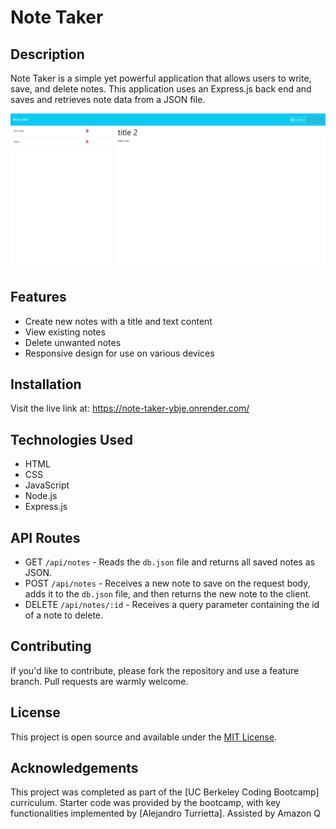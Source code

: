 # Note Taker

## Description

Note Taker is a simple yet powerful application that allows users to write, save, and delete notes. This application uses an Express.js back end and saves and retrieves note data from a JSON file.

<img src="Screenshot 2024-09-14 225858.png" alt="Site Screenshot">

## Features

- Create new notes with a title and text content
- View existing notes
- Delete unwanted notes
- Responsive design for use on various devices

## Installation

Visit the live link at: https://note-taker-ybje.onrender.com/

## Technologies Used

- HTML
- CSS
- JavaScript
- Node.js
- Express.js

## API Routes

- GET `/api/notes` - Reads the `db.json` file and returns all saved notes as JSON.
- POST `/api/notes` - Receives a new note to save on the request body, adds it to the `db.json` file, and then returns the new note to the client.
- DELETE `/api/notes/:id` - Receives a query parameter containing the id of a note to delete.

## Contributing

If you'd like to contribute, please fork the repository and use a feature branch. Pull requests are warmly welcome.

## License

This project is open source and available under the [MIT License](LICENSE).

## Acknowledgements

This project was completed as part of the [UC Berkeley Coding Bootcamp] curriculum.
Starter code was provided by the bootcamp, with key functionalities implemented by [Alejandro Turrietta].
Assisted by Amazon Q

